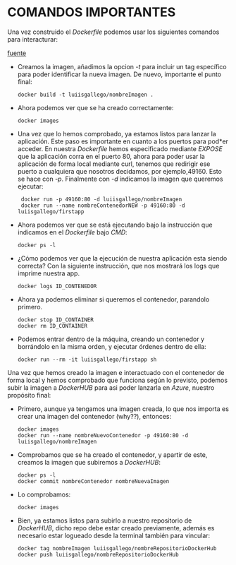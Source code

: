 # COMANDOS IMPORTANTES

Una vez construido el *Dockerfile* podemos usar los siguientes comandos para interacturar:

[fuente](https://nodejs.org/en/docs/guides/nodejs-docker-webapp/)

- Creamos la imagen, añadimos la opcion *-t* para incluir un tag específico para poder identificar la nueva imagen. De nuevo, importante el punto final:
    ~~~
    docker build -t luiisgallego/nombreImagen .
    ~~~
- Ahora podemos ver que se ha creado correctamente:
    ~~~
    docker images
    ~~~
- Una vez que lo hemos comprobado, ya estamos listos para lanzar la aplicación. Este paso es importante en cuanto a los puertos para pod*er acceder. En nuestra *Dockerfile* hemos especificado mediante *EXPOSE* que la aplicación corra en el puerto 80, ahora para poder usar la aplicación de forma local mediante curl, tenemos que redirigir ese puerto a cualquiera que nosotros decidamos, por ejemplo,49160. Esto se hace con *-p*. Finalmente con *-d* indicamos la imagen que queremos ejecutar:
    ~~~
     docker run -p 49160:80 -d luiisgallego/nombreImagen
     docker run --name nombreContenedorNEW -p 49160:80 -d luiisgallego/firstapp
    ~~~
- Ahora podemos ver que se está ejecutando bajo la instrucción que indicamos en el *Dockerfile* bajo *CMD*:
    ~~~
    docker ps -l
    ~~~
- ¿Cómo podemos ver que la ejecución de nuestra aplicación esta siendo correcta? Con la siguiente instrucción, que nos mostrará los logs que imprime nuestra app.
    ~~~
    docker logs ID_CONTENEDOR
    ~~~
- Ahora ya podemos eliminar si queremos el contenedor, parandolo primero.
    ~~~
    docker stop ID_CONTAINER
    docker rm ID_CONTAINER
    ~~~
- Podemos entrar dentro de la máquina, creando un contenedor y borrándolo en la misma orden, y ejecutar órdenes dentro de ella:
    ~~~
    docker run --rm -it luiisgallego/firstapp sh
    ~~~

Una vez que hemos creado la imagen e interactuado con el contenedor de forma local y hemos comprobado que funciona según lo previsto, podemos subir la imagen a *DockerHUB* para asi poder lanzarla en *Azure*, nuestro propósito final:

- Primero, aunque ya tengamos una imagen creada, lo que nos importa es crear una imagen del contenedor (why??), entonces:
    ~~~
    docker images
    docker run --name nombreNuevoContenedor -p 49160:80 -d luiisgallego/nombreImagen
    ~~~
- Comprobamos que se ha creado el contenedor, y apartir de este, creamos la imagen que subiremos a *DockerHUB*:
    ~~~
    docker ps -l
    docker commit nombreContenedor nombreNuevaImagen
    ~~~
- Lo comprobamos:
    ~~~
    docker images
    ~~~
- Bien, ya estamos listos para subirlo a nuestro repositorio de *DockerHUB*, dicho repo debe estar creado previamente, además es necesario estar logueado desde la terminal también para vincular:
    ~~~
    docker tag nombreImagen luiisgallego/nombreRepositorioDockerHub
    docker push luiisgallego/nombreRepositorioDockerHub
    ~~~
